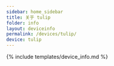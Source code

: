 ```yaml
---
sidebar: home_sidebar
title: 关于 tulip
folder: info
layout: deviceinfo
permalink: /devices/tulip/
device: tulip
---
```

{% include templates/device_info.md %}
